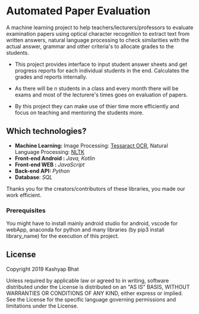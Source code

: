 # Automated Paper Evaluation

A machine learning project to help teachers/lecturers/professors to evaluate examination papers using optical character recognition to extract text from written answers, natural language processing to check similarities with the actual answer, grammar and other criteria's to allocate grades to the students.

* This project provides interface to input student answer sheets and get progress reports for each individual students in the end. Calculates the grades and reports internally.

* As there will be n students in a class and every month there will be exams and most of the lecturere's times goes on evaluation of papers.

* By this project they can make use of thier time more efficiently and focus on teaching and mentoring the students more. 

## Which technologies?

* **Machine Learning:** Image Processing: [Tessaract OCR](https://github.com/tesseract-ocr/tesseract), Natural Language Processing: [NLTK](https://www.nltk.org/)
* **Front-end Android :** *Java, Kotlin*
* **Front-end WEB :** *JavaScript*
* **Back-end API:** *Python*
* **Database**: *SQL* 

Thanks you for the creators/contributors of these libraries, you made our work efficient.

### Prerequisites

You might have to install mainly android studio for android, vscode for webApp, anaconda for python and many libraries (by pip3 install library_name) for the execution of this project.

## License

Copyright 2019 Kashyap Bhat

Unless required by applicable law or agreed to in writing, software
distributed under the License is distributed on an "AS IS" BASIS,
WITHOUT WARRANTIES OR CONDITIONS OF ANY KIND, either express or implied.
See the License for the specific language governing permissions and
limitations under the License.
